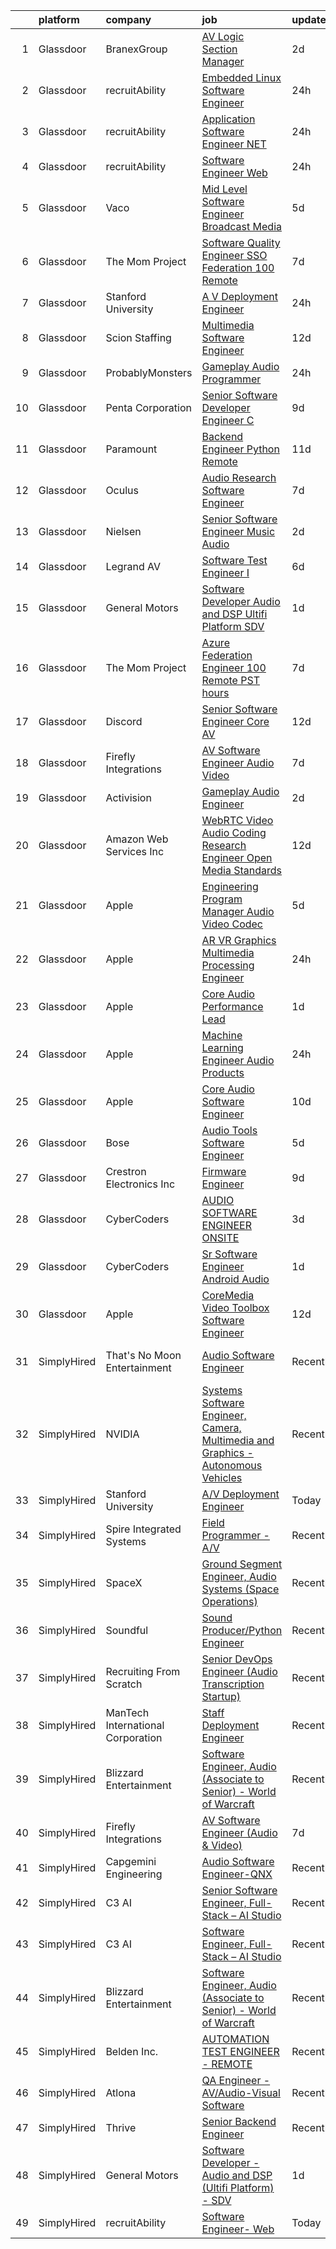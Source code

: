 

|    | platform    | company                           | job                                                                                                                                                                                                                                                                                                                                                                                                                                                                                                                                                                                                                                                                                                                                                                                                                                                                                                                                                                                                                                                                                                                                                                                                                                                                                                                                                                                                 | update_time   | location                     |
|---:|:------------|:----------------------------------|:----------------------------------------------------------------------------------------------------------------------------------------------------------------------------------------------------------------------------------------------------------------------------------------------------------------------------------------------------------------------------------------------------------------------------------------------------------------------------------------------------------------------------------------------------------------------------------------------------------------------------------------------------------------------------------------------------------------------------------------------------------------------------------------------------------------------------------------------------------------------------------------------------------------------------------------------------------------------------------------------------------------------------------------------------------------------------------------------------------------------------------------------------------------------------------------------------------------------------------------------------------------------------------------------------------------------------------------------------------------------------------------------------|:--------------|:-----------------------------|
|  1 | Glassdoor   | BranexGroup                       | [AV Logic Section Manager](https://www.glassdoor.com/partner/jobListing.htm?pos=123&ao=1136043&s=58&guid=00000182439407a990308eb82df27749&src=GD_JOB_AD&t=SR&vt=w&ea=1&cs=1_bdfffb40&cb=1658991151383&jobListingId=1008028454242&jrtk=3-0-1g91p81v0jm7g801-1g91p81vgihmr800-9851aa10dc6882ce-)                                                                                                                                                                                                                                                                                                                                                                                                                                                                                                                                                                                                                                                                                                                                                                                                                                                                                                                                                                                                                                                                                                      | 2d            | Plymouth, MI                 |
|  2 | Glassdoor   | recruitAbility                    | [Embedded Linux Software Engineer](https://www.glassdoor.com/partner/jobListing.htm?pos=115&ao=1110586&s=58&guid=00000182439407a990308eb82df27749&src=GD_JOB_AD&t=SR&vt=w&ea=1&cs=1_7ec5c7fe&cb=1658991151383&jobListingId=1008033405377&cpc=8795CF9063CD573D&jrtk=3-0-1g91p81v0jm7g801-1g91p81vgihmr800-a611583fe5e20d69--6NYlbfkN0CGG9KWCDlpnNsyBDyIiP_Q0811kl3MMa1wmNp0I1WtkTaTZU1gJWaiKEGe9oYuZ3DJ9_Y9EhzJ_VUj9DQQziigBHNXF9ofIru2GbTDAlcjkP5T3Zy-uqfMr5JU8qxPRwV-Lzx1A_THQOaEtNS2-wYakjzqPwl_z-3H2bxw28fswGbWgpPJM--uEzfV6grxGLDUwH2kzXXAseGN7JOTDxZibyPqQcXbbdkEqRJ4uxWUIUR0aZAvb70LPvTi6voyOAKDONW9sJ4iQq_SucY5V3jzCU9Ye63ByXS_nmUQb3lSgZTbtwxuvYoc8_qtDdFDX2fBNnud3G1ppnZCR589WBubxPesBwzJWFRVDCPzOqWFsDhtU-cjeJP3RtNKAOfgmLCZp7Hl6QLYQjqLtt4eFmVmpcBrLdHM7Am_S9J75lXv3RyEqztmUgPko5hsnBqGRmYSdIpy1_GzV5gJaxGI2_jXZ-FvnrKKOrRGmCZOInYfqUTYMxe6YD2hgIU20_aKxhwY9JOVXk7gy4vDTenzYuUo)                                                                                                                                                                                                                                                                                                                                                                                                                                                                                                         | 24h           | Anaheim, CA                  |
|  3 | Glassdoor   | recruitAbility                    | [Application Software Engineer  NET](https://www.glassdoor.com/partner/jobListing.htm?pos=114&ao=1110586&s=58&guid=00000182439407a990308eb82df27749&src=GD_JOB_AD&t=SR&vt=w&ea=1&cs=1_591c1e07&cb=1658991151383&jobListingId=1008033405378&cpc=47CFDC01B3F81FAC&jrtk=3-0-1g91p81v0jm7g801-1g91p81vgihmr800-3e721741123bd507--6NYlbfkN0CGG9KWCDlpnNsyBDyIiP_Q0811kl3MMa1wmNp0I1WtkTaTZU1gJWaiKEGe9oYuZ3DJ9_Y9EhzJ_VJTFei_4v5TkWwMNWsGgbZJFQL6dXJ6ZFKwyZZ5PFv_5h9Ruko6EqUfRxaV4QpDD9iEbbHYY1v9nId1VEXJ32pJQ2yNY0VfDhIwBKa5CnNoa35Yc_9NUiJ_rcq1fig4ijD0nQsO_M3dy4LOLX6E7hAVZY6KzueNSVHTCGpm3UNeZgEtcza56pB_b0G0TTpKDTpEJNaa_hdA5HnvkS3YqHmdgi-RKLl1VRTYrAGXAULUXqSM9lmelukkncGyXn-_v4xbS-yvi8B0mHr5BOpGpsQ3-UA_07gaZnplZRkLIKK4QKhngM712r1BYE1eAWPopi5IqbEN5eGgfWp34-hIBlArt-N1FKGkhMQGvG1z2abMmp6SfDvnLiBCoRkbUIKXuKCfgc_jOMXmC5RjjRaGrOmwbrPp465Gtlg2DAhGDXXEPsD1y6ewiuYKbAbgZZJkc71p-Y5RB-PU)                                                                                                                                                                                                                                                                                                                                                                                                                                                                                                       | 24h           | Anaheim, CA                  |
|  4 | Glassdoor   | recruitAbility                    | [Software Engineer  Web](https://www.glassdoor.com/partner/jobListing.htm?pos=110&ao=1110586&s=58&guid=00000182439407a990308eb82df27749&src=GD_JOB_AD&t=SR&vt=w&ea=1&cs=1_78642ec7&cb=1658991151382&jobListingId=1008033405384&cpc=451933188B21919D&jrtk=3-0-1g91p81v0jm7g801-1g91p81vgihmr800-68292e1dfaf1ef42--6NYlbfkN0CGG9KWCDlpnNsyBDyIiP_Q0811kl3MMa1wmNp0I1WtkTaTZU1gJWaiKEGe9oYuZ3DJ9_Y9EhzJ_SqmZMHNUtsjwdWwIPPwkT3-E9vTqMFAVlEOfZNpPApkYmtEXHs2ahDXdngE6qcQit1pe9fy6HqtiPnfjMeq7fau4G9tUY7LTI4qPZfuRVl1graDMQZLp5auE18CqpcbjZlXpchkmZNVwDhDHBjDNh3OrzMx2ixUHo5SJ2zGTMRa1pQsJPltfKiG4WKr0C_eJMi_XkvmIxzrWmd-dfzrbhWTslLQLVChxSxdwUnH4jP_K15vpY3yQPZTd8klo27e2YCyyL19Zko7U5ts2d7spNRRf4cHjvhXpLpwter4PMocFjb0q98CZTbBD5YfAtaPv6zOxSXtPPaq-kc7_SKZbCObgwJ4ZlI0aDfEqsr3GyODt12X66sBbZ3_UxzSglLtDvZtGt64y3AYswgLttXbuwD0uiM8_Gn26CBodEhFCcDcp4VMBkMdXq6qTk-cNMTa_YFqfMVeW7rI)                                                                                                                                                                                                                                                                                                                                                                                                                                                                                                                   | 24h           | Anaheim, CA                  |
|  5 | Glassdoor   | Vaco                              | [Mid Level Software Engineer   Broadcast Media](https://www.glassdoor.com/partner/jobListing.htm?pos=112&ao=1110586&s=58&guid=00000182439407a990308eb82df27749&src=GD_JOB_AD&t=SR&vt=w&ea=1&cs=1_d085d72c&cb=1658991151383&jobListingId=1008023491914&cpc=451933188B21919D&jrtk=3-0-1g91p81v0jm7g801-1g91p81vgihmr800-2c1164aedf14680d--6NYlbfkN0D_sybMACCpf9B-677oK5j6rPldVB6BlrVvFjO_o-GJZbzuF-qh4PxErFUqfUsv_6uq3yj-33fVAxdJpDEnhEj4Go-dQXG2i_nhdrozdxOLclYIRSSSNJiq9UBc2R3iAXgSLoloWxVkJR526trhTG__PWL5HPc0h23cLdACsLcDpz6wkqU4u1lorsS3YI19Q1GaImSa-baXxP7v3F4sVhJvbvJfecqFvtVAPVpuizUTkkRBxiPZ3HmQvsVmqrM2M65PHD_3DxzjiZao8P8yKPe--UTYv4MgYeMYHuD6-CVBQUf8_kYONPil0kzizBNlF15zZTpjZLqcMw0zmcGoVkyTAYgFOs30828hiy6iLo4RXc_z3H0BelcqMZxAVxLu7yJqt9RAhk_fQjeYp19aQW6QB2E1NSqsqZqYajO_x6NiXeInr378aSsYifEG4-h2AuGGUQtPg-N3ANERcGfv47nDqTp1i7mhpzYzDR318DgkfhOwdlluhg67UZqHu3kXha07Oar5mfQYeqRIgEhOuMSkRzBuWGdd2hAdDflqNin3vA%3D%3D)                                                                                                                                                                                                                                                                                                                                                                                                                                                                | 5d            | Raleigh, NC                  |
|  6 | Glassdoor   | The Mom Project                   | [Software Quality Engineer   SSO Federation  100  Remote ](https://www.glassdoor.com/partner/jobListing.htm?pos=105&ao=1110586&s=58&guid=00000182439407a990308eb82df27749&src=GD_JOB_AD&t=SR&vt=w&cs=1_de269cb3&cb=1658991151381&jobListingId=1008018551507&cpc=32EE424DE2B657EB&jrtk=3-0-1g91p81v0jm7g801-1g91p81vgihmr800-3e1a87dcc98443d2--6NYlbfkN0BDp_epf89aHDQhKpPegNJQ_ldQpEFZQsM9OcONMGxWx6pU56EKHF58QjVdAUvn2gWVmvAd_inPnR9euSddigS-rwhZy0h3k1uwNYB1ePWSzOShO60VWM08rFIE3U4lP4vnIxQ6nlFF69Y-VIcQZh3d3xw-DgyD_6ZfJMlInQX44cLSPcIBwGQpusW9O-DhVIqTdRbl7dv4cI_OECWOsSE8cjWbqs960dxP1QflpiJm1B8o-JrFkQ8h7Y1cILi1mahbw6SOUKO31aww29kMM7zhllKtY2KiUeGtDdDwFQFTJ_MK3nXNBFUmqdUHxKAApGU7a8nZmebRZIVDjtRzXsbKQ0tMYb7PjyOuRWtIGMK_cXJTbuAEzfPitnvNGuGYR8ENfmBV9_rkNdJzc3yTE5iB9md3gzs0Gka6ElYkd34dWpLBSsA31gV4CQ_ycjvHx5aoJQKtEp4OPzripg5rm7VjRR_rRQVTreEe9X4kt5b_XlHn0zH4A36L2dtpGBPZlCOUXf5ycw5B6xNtsW1ufnPXigbO0qppXNpqq1TivqvtGGMpM7mWbnOrUdE5GEASM26pxg_hl_btXQ%3D%3D)                                                                                                                                                                                                                                                                                                                                                                                                                          | 7d            | Remote                       |
|  7 | Glassdoor   | Stanford University               | [A V Deployment Engineer](https://www.glassdoor.com/partner/jobListing.htm?pos=120&ao=1136043&s=58&guid=00000182439407a990308eb82df27749&src=GD_JOB_AD&t=SR&vt=w&cs=1_54eefca2&cb=1658991151383&jobListingId=1008033533067&jrtk=3-0-1g91p81v0jm7g801-1g91p81vgihmr800-d5909d11ea1ebe5c-)                                                                                                                                                                                                                                                                                                                                                                                                                                                                                                                                                                                                                                                                                                                                                                                                                                                                                                                                                                                                                                                                                                            | 24h           | Stanford, CA                 |
|  8 | Glassdoor   | Scion Staffing                    | [Multimedia Software Engineer](https://www.glassdoor.com/partner/jobListing.htm?pos=106&ao=1110586&s=58&guid=00000182439407a990308eb82df27749&src=GD_JOB_AD&t=SR&vt=w&ea=1&cs=1_bbfe242a&cb=1658991151382&jobListingId=1008008577735&cpc=4B86475FAF393599&jrtk=3-0-1g91p81v0jm7g801-1g91p81vgihmr800-86843f5f6ef372c1--6NYlbfkN0AxNjU9wWOnkzYrjpAN9mGGJnqCtvXlnsxswceXA4p8arctmlbenC8IxdF6uPF1Mr83u4JysOfJ9jXAqcnIyixLc8sR0avTryqxqhsjIuS_un4kaGkiHc7oTRCi6_p0ngKXsuD1TtQf061AssfLmW1cSOet3uXlgmtmcBNsC50wWFHvEK6xQpPKFVCqrQvwx6lVq1J8W1AieTu8uQSd1gocpmc0prZ5okXizuk27789w6sZ2T0rE9JGyHNqbOwKQe9-OLdImGaeqDldLWdQxeqhFbD3yMgEbmze3fokctryR0qc-j3Ham6uoNjsX9aiUX3nYzdmBr-CE1F_WmsifFdgnOWJMEZBXOTRJ-r2VUfGDk__vmg-QNgJIhdiZvXeQMbBLydNQwhXwS-eQCBnEHDAUpxkmsADREalaiMn8AX3TRP2oyXZogw4-9xn5WYmRff-zMRJOaJyqhXC0svZu_wvbVlfhQgWDcYcyLlC3VmBl1Sr-Nrh5BhesZ-WCt_Ta4Bygk_UKB-25w%3D%3D)                                                                                                                                                                                                                                                                                                                                                                                                                                                                                                                 | 12d           | Redmond, WA                  |
|  9 | Glassdoor   | ProbablyMonsters                  | [Gameplay Audio Programmer](https://www.glassdoor.com/partner/jobListing.htm?pos=121&ao=1136043&s=58&guid=00000182439407a990308eb82df27749&src=GD_JOB_AD&t=SR&vt=w&cs=1_fb6e3d75&cb=1658991151383&jobListingId=1008033886214&jrtk=3-0-1g91p81v0jm7g801-1g91p81vgihmr800-d9820e05f0459027-)                                                                                                                                                                                                                                                                                                                                                                                                                                                                                                                                                                                                                                                                                                                                                                                                                                                                                                                                                                                                                                                                                                          | 24h           | Bellevue, WA                 |
| 10 | Glassdoor   | Penta Corporation                 | [Senior Software Developer   Engineer   C  ](https://www.glassdoor.com/partner/jobListing.htm?pos=118&ao=1136043&s=58&guid=00000182439407a990308eb82df27749&src=GD_JOB_AD&t=SR&vt=w&ea=1&cs=1_498967fa&cb=1658991151383&jobListingId=1008012139422&jrtk=3-0-1g91p81v0jm7g801-1g91p81vgihmr800-d2b6598b37c4349b-)                                                                                                                                                                                                                                                                                                                                                                                                                                                                                                                                                                                                                                                                                                                                                                                                                                                                                                                                                                                                                                                                                    | 9d            | New Orleans, LA              |
| 11 | Glassdoor   | Paramount                         | [Backend Engineer   Python  Remote ](https://www.glassdoor.com/partner/jobListing.htm?pos=124&ao=1136043&s=58&guid=00000182439407a990308eb82df27749&src=GD_JOB_AD&t=SR&vt=w&cs=1_098f9994&cb=1658991151383&jobListingId=1008009866952&jrtk=3-0-1g91p81v0jm7g801-1g91p81vgihmr800-bc754100c4c9abf7-)                                                                                                                                                                                                                                                                                                                                                                                                                                                                                                                                                                                                                                                                                                                                                                                                                                                                                                                                                                                                                                                                                                 | 11d           | New York, NY                 |
| 12 | Glassdoor   | Oculus                            | [Audio Research Software Engineer](https://www.glassdoor.com/partner/jobListing.htm?pos=122&ao=1136043&s=58&guid=00000182439407a990308eb82df27749&src=GD_JOB_AD&t=SR&vt=w&cs=1_a3ba212f&cb=1658991151383&jobListingId=1008017393220&jrtk=3-0-1g91p81v0jm7g801-1g91p81vgihmr800-6725b1efade4b900-)                                                                                                                                                                                                                                                                                                                                                                                                                                                                                                                                                                                                                                                                                                                                                                                                                                                                                                                                                                                                                                                                                                   | 7d            | Seattle, WA                  |
| 13 | Glassdoor   | Nielsen                           | [Senior Software Engineer  Music   Audio](https://www.glassdoor.com/partner/jobListing.htm?pos=128&ao=1136043&s=58&guid=00000182439407a990308eb82df27749&src=GD_JOB_AD&t=SR&vt=w&cs=1_6869eb4e&cb=1658991151383&jobListingId=1008029553879&jrtk=3-0-1g91p81v0jm7g801-1g91p81vgihmr800-9f06dd9f8afff20d-)                                                                                                                                                                                                                                                                                                                                                                                                                                                                                                                                                                                                                                                                                                                                                                                                                                                                                                                                                                                                                                                                                            | 2d            | Emeryville, CA               |
| 14 | Glassdoor   | Legrand AV                        | [Software Test Engineer I](https://www.glassdoor.com/partner/jobListing.htm?pos=117&ao=1136043&s=58&guid=00000182439407a990308eb82df27749&src=GD_JOB_AD&t=SR&vt=w&cs=1_18592e4b&cb=1658991151383&jobListingId=1008020063938&jrtk=3-0-1g91p81v0jm7g801-1g91p81vgihmr800-0d8343df0ec0aa3a-)                                                                                                                                                                                                                                                                                                                                                                                                                                                                                                                                                                                                                                                                                                                                                                                                                                                                                                                                                                                                                                                                                                           | 6d            | United States                |
| 15 | Glassdoor   | General Motors                    | [Software Developer   Audio and DSP  Ultifi Platform    SDV](https://www.glassdoor.com/partner/jobListing.htm?pos=116&ao=1136043&s=58&guid=00000182439407a990308eb82df27749&src=GD_JOB_AD&t=SR&vt=w&cs=1_a1f0b4cf&cb=1658991151383&jobListingId=1008031180178&jrtk=3-0-1g91p81v0jm7g801-1g91p81vgihmr800-8595829da8f1ae67-)                                                                                                                                                                                                                                                                                                                                                                                                                                                                                                                                                                                                                                                                                                                                                                                                                                                                                                                                                                                                                                                                         | 1d            | Warren, MI                   |
| 16 | Glassdoor   | The Mom Project                   | [Azure Federation Engineer  100  Remote  PST hours ](https://www.glassdoor.com/partner/jobListing.htm?pos=107&ao=1110586&s=58&guid=00000182439407a990308eb82df27749&src=GD_JOB_AD&t=SR&vt=w&cs=1_56e755da&cb=1658991151381&jobListingId=1008018551550&cpc=1CBFC3E34E2A31FF&jrtk=3-0-1g91p81v0jm7g801-1g91p81vgihmr800-dc1b835558c53ab4--6NYlbfkN0BDp_epf89aHDQhKpPegNJQ_ldQpEFZQsM9OcONMGxWx6pU56EKHF58QjVdAUvn2gWVmvAd_inPnavJ0bVsH-kOUhtfeaiiWnfEkkNGQnNDedJUM2yoGCcoy_fT76vHmBA4pusH6HeHidQSpJPEvFPERgE8T-oEVjc-JVNiEzXXG7cjIqstu1zSY68PunLaErbZzt-4TuwBWn95XMo9_1u9kY27kzv1_oIk0r6eWukCEHmXacYXp-k7kjUZQ2ND-B55-9dr3ht2JL768D9stKLwix3IQgpA5OJUPwU7O_bNdA7z6zHWcZA3H93X0aOnjBLSjO2O55ESxqLr8zxMh82gbpi_WTWUHusRCa4S6_SzOfHbeu1pW3dkrsd-5EfJRfLuMJJCPYanOmtLjckaFW-AdV1LfJXU1rqGzj96LIUPjGs96T_YsBlAuzlvoWAeEJd_H9CmagoPrQ5K4sq5slt67o2Se6fnJcy_Faf5YTmExgGmbjml3C71xShDEerbYr_NqcuDruKoLeqfEHhxWsEmzss-nQoOjBZQJb9bkGZ9lGNqcvTKlr8HhZolAF8QOgyu7WhyGPxPNg%3D%3D)                                                                                                                                                                                                                                                                                                                                                                                                                                | 7d            | Remote                       |
| 17 | Glassdoor   | Discord                           | [Senior Software Engineer  Core AV](https://www.glassdoor.com/partner/jobListing.htm?pos=129&ao=1136043&s=58&guid=00000182439407a990308eb82df27749&src=GD_JOB_AD&t=SR&vt=w&cs=1_87daa1ea&cb=1658991151383&jobListingId=1008008919964&jrtk=3-0-1g91p81v0jm7g801-1g91p81vgihmr800-6663af86e7a690b2-)                                                                                                                                                                                                                                                                                                                                                                                                                                                                                                                                                                                                                                                                                                                                                                                                                                                                                                                                                                                                                                                                                                  | 12d           | San Francisco, CA            |
| 18 | Glassdoor   | Firefly Integrations              | [AV Software Engineer  Audio   Video ](https://www.glassdoor.com/partner/jobListing.htm?pos=101&ao=1110586&s=58&guid=00000182439407a990308eb82df27749&src=GD_JOB_AD&t=SR&vt=w&ea=1&cs=1_5fbda79b&cb=1658991151381&jobListingId=1008016810687&cpc=4050D81B60456B41&jrtk=3-0-1g91p81v0jm7g801-1g91p81vgihmr800-ede825354504ebea--6NYlbfkN0CJTHzbIAHSyXxiHmYK_TnQchCbzo3OrK2GLYjXk8bP1_eUBT7URC43d18oEHegYHL6LbXjiln6EQQhTRWsdOCMxpTXOOIJd-ft-zYjyaBTKfiqz6OafoxtmKDMYFh1B38HLHoVwoYXE1SZXhsSytJsWu0ZE3lBwF7-k3HlclxlX7e6qCLCO6Frt7NfenvtFhBvafpRO1HnlA_OEToaKO6_SPzyHxJm3oTy8UFMo25sbiy3wbuOfzAIk8s89gBj_hnDJl3EtS-uBQvM6-fBkjx2-QNqC9XB9VChHAlQJ1hrh4cJnmM1VABoAGBTrGgDPFZt6_3f2MV7S5_NbJI8OdJsTtty_4Z-u7kBQPop3odH8AtD0xJddqYzbOA0CJ3aGmpFogvNkgxiWNnVr6RYMRpXqHupgE1mZ6qv_DQ--v_WKrFvFZoldgHcA6FfM1MiIO6tbaUcDmH21gnMzoXQvIt4ugm7q8ExXxuRIVqOYsPA8PPzMbEax06jdKM9CXQYu2l8Vz3Mc8Vmj-_SRw7euH6L)                                                                                                                                                                                                                                                                                                                                                                                                                                                                                                     | 7d            | Middlebury, IN               |
| 19 | Glassdoor   | Activision                        | [Gameplay Audio Engineer](https://www.glassdoor.com/partner/jobListing.htm?pos=119&ao=1136043&s=58&guid=00000182439407a990308eb82df27749&src=GD_JOB_AD&t=SR&vt=w&cs=1_3b04c87b&cb=1658991151383&jobListingId=1008028741708&jrtk=3-0-1g91p81v0jm7g801-1g91p81vgihmr800-4933dff44d5a629c-)                                                                                                                                                                                                                                                                                                                                                                                                                                                                                                                                                                                                                                                                                                                                                                                                                                                                                                                                                                                                                                                                                                            | 2d            | Woodland Hills, CA           |
| 20 | Glassdoor   | Amazon Web Services  Inc          | [WebRTC   Video Audio Coding Research Engineer  Open Media Standards](https://www.glassdoor.com/partner/jobListing.htm?pos=130&ao=1136043&s=58&guid=00000182439407a990308eb82df27749&src=GD_JOB_AD&t=SR&vt=w&cs=1_2e3ffbc3&cb=1658991151383&jobListingId=1008008707219&jrtk=3-0-1g91p81v0jm7g801-1g91p81vgihmr800-9c2a35bc84563ab9-)                                                                                                                                                                                                                                                                                                                                                                                                                                                                                                                                                                                                                                                                                                                                                                                                                                                                                                                                                                                                                                                                | 12d           | East Palo Alto, CA           |
| 21 | Glassdoor   | Apple                             | [Engineering Program Manager   Audio  Video  Codec](https://www.glassdoor.com/partner/jobListing.htm?pos=102&ao=1110586&s=58&guid=00000182439407a990308eb82df27749&src=GD_JOB_AD&t=SR&vt=w&cs=1_6ec846a9&cb=1658991151380&jobListingId=1008022113387&cpc=F41FEAB56D215062&jrtk=3-0-1g91p81v0jm7g801-1g91p81vgihmr800-971a58e92b8283fe--6NYlbfkN0BvKrLyj5gPmtZO9T8euul8TCxuuKNOtzRJOomxnwSEodTz2Bc-sPZlADHp0xxmf8VvC_9n7__N-GBNTWFrNoRta5Vqzr78Tw-Rk5LTzpATs3WCUWuZYgJGwd0PuuSiO13ouRrSmkvapG3--HjY1XEHjTkF1vSIipamUnG7dLq1EaN7vVV8mh5rsv4aySGS-gnSfgfxmnGb3FGaT9juQ3hB42bJ2UMDVUzFVcf7IOjMln-5olNhCSVEzirbu4qbKggzUkGdA1kgx9L9-arSQPC-uaszxaYxSRp3NU7GSR5v4HOSaM8SNNOiwn3MORMCl4dKCjxel6OPwbNegcGRjYYfeNL-bAP3FHLW_6mObgZMZ-O0BddBhhFpVY6_bztVOOBfRzz7MQGAngwoX-i4jToRzfX5Xa2_Du9PgLpc2cgWTUvLSp3dGhDmxAiIIHZeQ5UpEYbfbQvv0dAN5hM9BIprPhn4rxMhnOyTiv2gN0WDEKmxDzt8SgLx3aRMR9_FpNe0qZ6j58dnqfeQFewtKBcfofwsP8NpQ-V4Y2Qi24an9yw6BBAQBA070ulcjFeNtwaMkDR5loVI1_VOtqY3dESQWtKPfrQwgtjgozr9u27cBqR-hFKJCnGcTfZj1Cs6k460RDwB7jsz6VRezI7JIzaExWLlTe4RYt2wHm4TzsAjp5TXa-3moKzATaRAEywDckkPS1KXoUH6PDuMZGbpbBLQ425hetvjTJoG_NQN99N1x8z5_XQyp7HZxj1yS3_okc7sPgqaP8EdmY06Q5szcgI9UwFVYA8sI_73ha7C03ZID1SXIqvprgo-7A8No9ZpZa0Lzs7zBN5z1UMCkTXy_2lKgapMIElCDNwMeO-Z1X9awnYPntNYwDiQy0Lnz5iYrnynwr_rLqSxHHAjHyGHz8pJziM38sCgKF6u0ytDMaGsMTqurC1HKtb0Au1zvH5WiyqyoeqwifdFsJk4P26OfnCITZogauQiuf8se621naJPcA%3D%3D) | 5d            | Austin, TX                   |
| 22 | Glassdoor   | Apple                             | [AR VR Graphics Multimedia Processing Engineer](https://www.glassdoor.com/partner/jobListing.htm?pos=104&ao=1110586&s=58&guid=00000182439407a990308eb82df27749&src=GD_JOB_AD&t=SR&vt=w&cs=1_8792574c&cb=1658991151381&jobListingId=1008032497095&cpc=47CFDC01B3F81FAC&jrtk=3-0-1g91p81v0jm7g801-1g91p81vgihmr800-ee63d9d4ac343a86--6NYlbfkN0BvKrLyj5gPmtZO9T8euul8TCxuuKNOtzRJOomxnwSEodTz2Bc-sPZl1dBMH13w-jOVIUJfB68hBLvZttX4OgzN4diY_Pom-07bSo4ZOVvIj0x2-smqJW-iq5ZWzBMAhPEo-16R9qIlsnFkY-mDXvuFzravF9z86nK7pfjDKOpDQOFRUdFHjxH_wt_vtvMn2qX2TN4o4ovWsi4Opk-Qcd7bArvxuqONLeyil1Qh1ZoxjlYI2P_p3rdx8VSuffjMlPlKUIOKn4qW-R_ZmNPab25MI3y-lQvYDK1JbfXjrBi84qw8kBTkUxK7gjgHNwJIPcY7rG65uGYZoQ3MX3Ep7DN3GzXSzJvkID8aP2phjXcPIg31rbg6vc5yCuKM54-DGodgsOX0NFxEf0-gLQSYelGdpWbrXr41ZRZHzmWrrmHcCov8_e3bAhTn5MHr97cR37wYaDrY-OD3nQwbF7NVmYXXVO2rDGie4K1EX2pL9INIbYZV019ciCeO4ufS06ItDU4icg01Pt-FEXBAbObkP9lUrMyUjarLg9THkCatIEDT8nNh4D2FB6vPJM5SdFAe6BOmK8xjnYVzPdOWRpFWU8tRXjEycPPuDyeF29YcCm_t-icsHf1IOO9n2OPe5GlBqNq9GvJMpUQHKmBQgSyccGBCVt6MaQGRVderYUHhHSPqChgGs3y3DuztRxzmZ7mlHywDsVFbuD0zaEKVjwxGCfZhcQKbz8spFHt2_mXni1y3nF2kMsHQJJKwqu2sv5b-n58jEswHh9bdovIJJ9aHNJsxVfSMFEbNE3Qz7Ohk1uwOxLJ4BOIoHa0QpPKz2qm32OZNQ2EScZg52iJYaHm98tj1OuFQqpfNeCA1SAg0qxp-aJt26jf_jzhWSMcjp8fCu6SfBpcnrpttWWULguXsZRX4JSuZQDCtf2JYe-A27fbJ55ycT1V3wNNsp7ibiSTmRROoHjygCNmOcPEKZvqf3llyKYF-V_hdvi0%3D)                   | 24h           | Seattle, WA                  |
| 23 | Glassdoor   | Apple                             | [Core Audio Performance Lead](https://www.glassdoor.com/partner/jobListing.htm?pos=125&ao=1136043&s=58&guid=00000182439407a990308eb82df27749&src=GD_JOB_AD&t=SR&vt=w&cs=1_6628b4ee&cb=1658991151383&jobListingId=1008030184964&jrtk=3-0-1g91p81v0jm7g801-1g91p81vgihmr800-79efdde921990352-)                                                                                                                                                                                                                                                                                                                                                                                                                                                                                                                                                                                                                                                                                                                                                                                                                                                                                                                                                                                                                                                                                                        | 1d            | Cupertino, CA                |
| 24 | Glassdoor   | Apple                             | [Machine Learning Engineer  Audio Products](https://www.glassdoor.com/partner/jobListing.htm?pos=103&ao=1110586&s=58&guid=00000182439407a990308eb82df27749&src=GD_JOB_AD&t=SR&vt=w&cs=1_02a32330&cb=1658991151381&jobListingId=1008032497230&cpc=FAE5E775D180B2FB&jrtk=3-0-1g91p81v0jm7g801-1g91p81vgihmr800-2233220038d1d842--6NYlbfkN0BvKrLyj5gPmtZO9T8euul8TCxuuKNOtzRJOomxnwSEodTz2Bc-sPZl8WPllYOnI2jMOUC5unZTn1X2Ml_o7yeoma_00Ty-rqNS7fUgPCpb3cL61x2yRpuG-9qblstdrin2xKRXHsl_ACE1WmxcruYDX0jrMBDGKb_N8QaO8-ChzG1km9AyTHEE5Failx1uvqZs9bJLo9p--5CnGOcbNT0c1-WxagYdHuPYiO4XrI2nRVJChVc97xWHT86WcczO7BdyqlXE6QmRH_JMRRs-lBbajhrZwTZOaVBHPyddZCR1JcqmRgqlHw6NwbOTFWXAcIvKQCzrtvRd1eKnu3Wci-EHr_CnWOMCK6J-Opu-2lBpqWS3bZ_WkqdBJLDNcl_3lc3KXmcOdvKujdbYAxkMO2hBGRS2Jp5lVmldQu01NL2uQ_T2rWWyTpVAYAB_lS21V3DRMkQSa-uUh3k9k9kFTC4IsWlPGmwYTCZga6sPveElbP_cJP5A8WcvRiRo2mXhei_geDj3gNq1LGuWb0ma6JVXR_JHNowX9TlfIV3Ifi9j9piwsrJ8RcSfyaV_rrjl-1L6lbR6gulVmeFIcsymeA0Cu9lwdcpociIvIZl5F0qeMpUePvyp4nZNZEyxNClE6esJPLSuU_8Q8e-PpmmxZ-inTylu3QF-KyDdTxBxbKvZZmlJp38dT_V8gk_Chd3e59-Ax9a0FSXQRxop6EBBM53jlhzQVj3idw6nqyuSeuDD2vK2s5KU2064rGE-5QIOyfnN2-ua5UFfkw4ZK3KCPcFF-cSuec_WHCZs-fyqgVkYqZFonE2PzKj1fWfo0uBVGjT_WtL0_8CCiIg-mEK6eb0WQar5NuboAVPNYhYECB0dBJffBZA7MHnyCJKTQ88kxwmpnw3_bGDviFh6UzMfVutqDsADXL3GFB4PQn367Ujj1jIeGk91FDQtT8ZqzVS5xZLRLsG149I9FNd5YvEPlEQX_KM8Es2EG3r4pJbzpeX0VQ%3D%3D)         | 24h           | San Diego, CA                |
| 25 | Glassdoor   | Apple                             | [Core Audio Software Engineer](https://www.glassdoor.com/partner/jobListing.htm?pos=109&ao=1110586&s=58&guid=00000182439407a990308eb82df27749&src=GD_JOB_AD&t=SR&vt=w&cs=1_c6d219ed&cb=1658991151382&jobListingId=1008010117633&cpc=3BA4CE39D5B5DEF5&jrtk=3-0-1g91p81v0jm7g801-1g91p81vgihmr800-ced040b886f772b0--6NYlbfkN0BvKrLyj5gPmtZO9T8euul8TCxuuKNOtzRJOomxnwSEodTz2Bc-sPZl29JElYHfcoSRKsq68AVNiDcyVnK-LGYxcX0LBFdzR0aUDa4ZGNmWzNY0pY1aoSXDuA4k22fhhx50WxVe1GGX0knDpSWmYrI8apzLOaDvcxRqhxcxlaAWaeNbiWRinHo_vTRqJob0HZwPtUBOpZeKmo3qowdu9oc5mBpbaa0rzDoVzaIsvOK3p-hLlcJp1r3zo0AZvjgdbKBLy0KRMyEXpeINPtIQCa8S2PX7oINmpTX4Z0yYsNaBOSRJajBegxQB_A9-IoCrnBmmvxtCA-_rMfy5UXA_HBPg_4wQZApsat08az4-WyoHwR6QvhhAkLcb5bgK4Xskp6YCSurZmeOCGTbUsIi8OsXr2seDFSg5Wd3D86rlqVNQPS_mGgUBK0tVNVEvPVfwDxG_Szc2YintQS3kuvO52cUoFJ5_Azgf2MA6XYqRBsmHIQDeVF_8WFvzR4zTmN1kB8EvYWEk8FV7j4UzuvI4FKDkT9Ab205-EmYyIqxPePjY5NDR2JwcVSyby0w_vZiCIU-U8AjcmDJG5tdxBO4r2_0r_t3xrzYxENI1AaYevEzgoMketT5Z67cDSb2GVA7MNy2o23W6xB8zWGZILCIh5bhhObI8Qvs7Xsz0iNEAcuCqkR1TQXNR3SISw9k4zRzSnynyQ5jLPjTWFKPVo2m5hMOqCN_DttVLbclyJWL65KzKra04S61C0vioswGHU3diC4Rd73vQ3FhD_Y6L4Q8A8Ghaq1ouHrNAOi8zMYMnyKYp2aaLcfocNdAvIrwGVXD0fbhMsKBq46UUoPdSNUngxdaiqyUxDqa2I43-OvaW5pRuX6vnk7AcsYZAN8nD3uwxcd-8EnUAVPhwI-r1JqXRg2B9h5A2IiP0-JrIYNZaVbev9IGTvRWVxBbb9tRnNEr4qiIdek7xm2f-wQ%3D%3D)                                                      | 10d           | Culver City, CA              |
| 26 | Glassdoor   | Bose                              | [Audio Tools Software Engineer](https://www.glassdoor.com/partner/jobListing.htm?pos=127&ao=1136043&s=58&guid=00000182439407a990308eb82df27749&src=GD_JOB_AD&t=SR&vt=w&cs=1_4f3369e6&cb=1658991151383&jobListingId=1008023325838&jrtk=3-0-1g91p81v0jm7g801-1g91p81vgihmr800-28a8ee5c65f161ae-)                                                                                                                                                                                                                                                                                                                                                                                                                                                                                                                                                                                                                                                                                                                                                                                                                                                                                                                                                                                                                                                                                                      | 5d            | Remote                       |
| 27 | Glassdoor   | Crestron Electronics Inc          | [Firmware Engineer](https://www.glassdoor.com/partner/jobListing.htm?pos=126&ao=1136043&s=58&guid=00000182439407a990308eb82df27749&src=GD_JOB_AD&t=SR&vt=w&cs=1_62fa062b&cb=1658991151383&jobListingId=1008013100826&jrtk=3-0-1g91p81v0jm7g801-1g91p81vgihmr800-a7e468b43761b07b-)                                                                                                                                                                                                                                                                                                                                                                                                                                                                                                                                                                                                                                                                                                                                                                                                                                                                                                                                                                                                                                                                                                                  | 9d            | Rockleigh, NJ                |
| 28 | Glassdoor   | CyberCoders                       | [AUDIO SOFTWARE ENGINEER   ONSITE](https://www.glassdoor.com/partner/jobListing.htm?pos=111&ao=1110586&s=58&guid=00000182439407a990308eb82df27749&src=GD_JOB_AD&t=SR&vt=w&ea=1&cs=1_ef3b41b7&cb=1658991151382&jobListingId=1008025415201&cpc=C4A69CCDBB3B9599&jrtk=3-0-1g91p81v0jm7g801-1g91p81vgihmr800-3bd16286be0991e9--6NYlbfkN0CpFJQzrgRR8WqXWK1qKKEqALWJw739KlKqr2H-MSI4eoBlI4EFrmor2FYZMP3muM1jAE7yYqBMhYdFXvXCy_BVIV-ojIczkDvGmxEd1bzLkaCTOwAcx95WftiXyUBtt9ZJ7NIXQRdj_sJwyWhgzrQ5fMfDCSyCSmRcSixAN4OjYZ6Jfr7jwL1R4WTrXaRvTXvnveFuVE0yrXctTpwnlVjONsd7svzlRK7qWuk_qG3oTAx-3HbR-1o064brQmwAwEy96amKr-lUFVKAkAN28Dl1irf_DHUVz11q2dYMg68-T_F9JAvTcIN-ITBO0ggU9N9SAG8PAXMR5Bw1rOr86z90XZfO_5SUtGz8CkZHkN_SWaB27uu1Lo4jnftT83RZC50M7LRO0LkEbCTJ73UhaBH3NYvMywvc94oXMm0u2h7xtR02m3qHygwJUTFYaRbnu8C5wt2GeWUdsZRAygKtTAtZnbneMcbHPqcjTIMi_F3lzGO-YHJcrJo6MSaYnr9W4hXLEy3MPCfcXJCuJCKB2GrFJrZ_T-CQG1XA9Gs5eJOgSHj6FG6DIa2cRF9qIy1pCCrChGV8pgY6xSJkm3CH33lRyo9xGQFJClGB8zHP1Shwim1FhIgFjnLqsMyXF_2-0HcBuQH45dCsc5N3KpJ5lkTu_Eo4baA3SxC_Rfk58YTq_XbQl_k_Igrtk2z_1oongJBuP59J8mSXKSpz6YGdqKEeINNctJbnDj9eWFW0bzh-KaCE5IOC5XwRbGyf1AhQVOYQEnkPERm4KJM-nps7wmAnyKfjKyp-bnMADxmwUetXJdfOEu0HpgQyNZTD7_g4V_Eeni92pU7AR0-olobvr-cCSdj9txl9g3zsyKyL3eKLyg8HQxDfmX-MEOqMWzyEJJldtdCLbib033nx5MU2i43TMZENmEaaf60OAveDrcQZmgFJxIep9czAlSjPvQO8tsRiv3NjklpB4EJpU2YZmk1b1s7fZL-TlKs%3D)                           | 3d            | San Jose, CA                 |
| 29 | Glassdoor   | CyberCoders                       | [Sr  Software Engineer   Android Audio](https://www.glassdoor.com/partner/jobListing.htm?pos=113&ao=1110586&s=58&guid=00000182439407a990308eb82df27749&src=GD_JOB_AD&t=SR&vt=w&ea=1&cs=1_a14a3898&cb=1658991151383&jobListingId=1008031372206&cpc=C4A69CCDBB3B9599&jrtk=3-0-1g91p81v0jm7g801-1g91p81vgihmr800-7b1f09c30120f7d1--6NYlbfkN0CpFJQzrgRR8WqXWK1qKKEqALWJw739KlKqr2H-MSI4eoBlI4EFrmor2FYZMP3muM007RrdafLUGIHsKgXhtU7HscedX8ggTr98qVTlx9jzy59BRba50st65duFyB0ZVhsvMJKCkCful77D3E7j0xL3bKUm4I_wx-m2UQ6tDQ6D4p-EdjJbOe6H9OyxZCkqlz-HLm4lnCG7s2-ZBPRXRphMBEIJAV5cX0zbuAP6Suz9_f8j1GDp7qZIS7YQxp4IEVhhhuUK3uEGVXmsZWP3YhBOQds8ykukRWPsurAqwmINFKgQMx_I6unI3hcmBVKylFSYApDkHMZX3WniZawGs0nztv5qs8v-mBms0u8irskKS0uMMi5OSqp1So-12ZVdyMVuqN1EjWCa5ms4MjZsNw_B9t4jKc5VIdvpO1HlRj25vxNQIpfXzo3khzisOQ63ypJq5rhuvxicnNkXu8SO8HlQga0qCqPV-YLDI8HHLUkzPKpWZBGeShljRGRl68JHXUIkndQWD2T9SQRYTHW1VG8DS0mCU-x4sZkR7ZaDADeahy2rS2I7iXNGXRInI1eDgtYYJdL3paIvT5Ihcjxp9H8P0_xG9hftz0oh9GY8F9BIr8PLZdI4ArVnuyakhfjH2n83F0DrbAkF1q7-qQBz1fyDl8Frq0c6rwVDea6yBGqLkhl6DC-5U6-x9aksr5aEDDh6eXu0wNIfjkMVMRGfXc0LCZTcDni2EDqLb97DEji0jJVX4uqKxA9kFnhBOB16UBvkNT4nqRWPP2VNJhMcVU2QC_nLjaHNudAWyZk_jty0Ujyl8lGk3zQSZ3SQST7KLSsFCHH_RvHe8CZWaPsDLTEG3LDCfu5MZ9ZFez2YyDVhXKMNA0H4yPiIcfxlfjNSYeQEut7yQqCLyzrHmXXOx5OqtvCI_UbiDpEbZ1GKsxC1JjhjTZqDDLBfcXirs8PNU2kwsdXv-5xEglNXfjdXWMS4nZ8IKlvuv68%3D)                      | 1d            | Encinitas, CA                |
| 30 | Glassdoor   | Apple                             | [CoreMedia Video Toolbox Software Engineer](https://www.glassdoor.com/partner/jobListing.htm?pos=108&ao=1110586&s=58&guid=00000182439407a990308eb82df27749&src=GD_JOB_AD&t=SR&vt=w&cs=1_6322eb92&cb=1658991151381&jobListingId=1008009138645&cpc=C4A69CCDBB3B9599&jrtk=3-0-1g91p81v0jm7g801-1g91p81vgihmr800-1f9cfe7e86b5b2a0--6NYlbfkN0BvKrLyj5gPmtZO9T8euul8TCxuuKNOtzRJOomxnwSEodTz2Bc-sPZlC5mDe-NOaJhD_Bkt0MftzV6HNkf3iH5C-gDV5Z6RmFNLmPBZAnWt4LqG2FsQJus6ufqmPnE6A0izbS0UuNxE5wCPoBM2bGBI9Kq0K8JSkf-6Pb_JmDENLgIMcBOXWEHWa2he7_LMB1gHWCKquwgthtS8RO7d_2NsQOhV77iYO43JKe-i5CMN52kjP6j_MwKS4KJMaurqJbQVRBb28eEwMoP9BaryVhSvfKLLSkA2iCcDscMQs6sGclBQnFH9lxVO3A-Rkamy8ut0Ym8Wyea_1RvVDVLr29NjNCR9LwI2X8VMI0NW2JWAyU2WOnYcbrPdX7Aj6h6bRgaNfMuEXL1qsB6lBjEOeJE6D-W9pVD22osu6WUBHLCozxfE3p4g2ELYPa2IOewOXofN-YP_lKgJ28axtAxbdMYF_2QounPrULuJYkFFJoKe1ax5QgYvZbLIjl_2Ze9LKRVAl9HZOqENrvTJoohs7bR_gvgw5dI6n9cdIFgtCCUCcORF6irvom2L38zEWl0EpgsOqcByiIQaNwLgAjcxdru5q2bVDYP8xWefosO-UmVlAJcq7ctgqkajL1-rVE6XOY6Hg0vEXwoCali29XV1M6msJtEfw3GB8ECr1CkVQDfPMtk5dAcNCLT53aVsARTujetNSZy-bGlFhkb30UlhoQB3m0fBinhONDdUB8zF2aXfuUukTx3EhxcxPRj5undyiAMTsTcNxEhOz5hzt7u9UefHGzVNL9625mX6TuK1ZmIIkRSYkcuduwlSONpHX8nTCX21KukVeO_ThvPW5SDpkV4416G8gKHJT4ed-somhlbr0ViQUgTcsF4yjUWLNNJP54mGmh8LJeYKOY5mOGFJ9vn8bbHqK8Sw-GAn1frbgWzAP5R6t3qTTezM4HQ3S1BcpTQCHqNBjuiwtFv9ROAV-QgWGnNBtvg4Jm3KfgNRUgeMdw%3D%3D)         | 12d           | San Diego, CA                |
| 31 | SimplyHired | That's No Moon Entertainment      | [Audio Software Engineer](https://www.simplyhired.com/job/PeHcY4nu4_AAV4ySAye_gbuB1HVyHY1ueTMtae_8GhH791BRHgMABQ?q=sound+developer)                                                                                                                                                                                                                                                                                                                                                                                                                                                                                                                                                                                                                                                                                                                                                                                                                                                                                                                                                                                                                                                                                                                                                                                                                                                                 | Recently      | Los Angeles, CA              |
| 32 | SimplyHired | NVIDIA                            | [Systems Software Engineer, Camera, Multimedia and Graphics - Autonomous Vehicles](https://www.simplyhired.com/job/95K6Fk1jq0iS1RfcfhS22IZBGEJJlbv-BhsyiQ5DKXAjAcaAZUHczQ?q=sound+developer)                                                                                                                                                                                                                                                                                                                                                                                                                                                                                                                                                                                                                                                                                                                                                                                                                                                                                                                                                                                                                                                                                                                                                                                                        | Recently      | Santa Clara, CA              |
| 33 | SimplyHired | Stanford University               | [A/V Deployment Engineer](https://www.simplyhired.com/job/WYsqng84ViPnwhrD7y2avmLS12gjbiIFRJUuRKoOoByW_RSI3Z8cMg?q=sound+developer)                                                                                                                                                                                                                                                                                                                                                                                                                                                                                                                                                                                                                                                                                                                                                                                                                                                                                                                                                                                                                                                                                                                                                                                                                                                                 | Today         | Stanford, CA                 |
| 34 | SimplyHired | Spire Integrated Systems          | [Field Programmer - A/V](https://www.simplyhired.com/job/YpXiIqhvPQrEkz1ixQSVqF-TYtRjC-1UTDn8qKPdKcdE_yxcDWBb6A?q=sound+developer)                                                                                                                                                                                                                                                                                                                                                                                                                                                                                                                                                                                                                                                                                                                                                                                                                                                                                                                                                                                                                                                                                                                                                                                                                                                                  | Recently      | Troy, MI                     |
| 35 | SimplyHired | SpaceX                            | [Ground Segment Engineer, Audio Systems (Space Operations)](https://www.simplyhired.com/job/__Y6qElV8H-v2CBYirJlvZccc1zdaJlZ8zp5iysKn5IB9GUumXchtQ?q=sound+developer)                                                                                                                                                                                                                                                                                                                                                                                                                                                                                                                                                                                                                                                                                                                                                                                                                                                                                                                                                                                                                                                                                                                                                                                                                               | Recently      | Hawthorne, CA                |
| 36 | SimplyHired | Soundful                          | [Sound Producer/Python Engineer](https://www.simplyhired.com/job/fKwTfqRWVzhZJJT6yoybTUB5_pL76wxlddnu6kqy2_naoU7JVaHVBQ?q=sound+developer)                                                                                                                                                                                                                                                                                                                                                                                                                                                                                                                                                                                                                                                                                                                                                                                                                                                                                                                                                                                                                                                                                                                                                                                                                                                          | Recently      | Remote                       |
| 37 | SimplyHired | Recruiting From Scratch           | [Senior DevOps Engineer (Audio Transcription Startup)](https://www.simplyhired.com/job/VimPqFp8oROu7cDVKzpqS5TsgFpzfTMgY9UQhwJtcilxVeUPRnQmNQ?q=sound+developer)                                                                                                                                                                                                                                                                                                                                                                                                                                                                                                                                                                                                                                                                                                                                                                                                                                                                                                                                                                                                                                                                                                                                                                                                                                    | Recently      | Pleasanton, CA +89 locations |
| 38 | SimplyHired | ManTech International Corporation | [Staff Deployment Engineer](https://www.simplyhired.com/job/yPDQ9_tPGp_8aufyeI2VJy4oOgwa1eZMATiJXNsYgtEmMWFMC5VaPQ?q=sound+developer)                                                                                                                                                                                                                                                                                                                                                                                                                                                                                                                                                                                                                                                                                                                                                                                                                                                                                                                                                                                                                                                                                                                                                                                                                                                               | Recently      | Patuxent River, MD           |
| 39 | SimplyHired | Blizzard Entertainment            | [Software Engineer, Audio (Associate to Senior) - World of Warcraft](https://www.simplyhired.com/job/odcnVPcL4QPACt7wzLJ3Ryp4adGbC-M3fWQGlTNGX7GyvAyEnceQ8w?q=sound+developer)                                                                                                                                                                                                                                                                                                                                                                                                                                                                                                                                                                                                                                                                                                                                                                                                                                                                                                                                                                                                                                                                                                                                                                                                                      | Recently      | Irvine, CA                   |
| 40 | SimplyHired | Firefly Integrations              | [AV Software Engineer (Audio & Video)](https://www.simplyhired.com/job/H21sGvOcfz9_B2NPPZzRFe3MlXiiyOeETTTJKoxPpVDVydl3IWmP_Q?q=sound+developer)                                                                                                                                                                                                                                                                                                                                                                                                                                                                                                                                                                                                                                                                                                                                                                                                                                                                                                                                                                                                                                                                                                                                                                                                                                                    | 7d            | Middlebury, IN               |
| 41 | SimplyHired | Capgemini Engineering             | [Audio Software Engineer-QNX](https://www.simplyhired.com/job/PukCn5c0YkczLS9XEUe4tc5PCt4zU0TPuQdkBzKm3vRCDZIU_1rfkQ?q=sound+developer)                                                                                                                                                                                                                                                                                                                                                                                                                                                                                                                                                                                                                                                                                                                                                                                                                                                                                                                                                                                                                                                                                                                                                                                                                                                             | Recently      | Remote                       |
| 42 | SimplyHired | C3 AI                             | [Senior Software Engineer, Full-Stack – AI Studio](https://www.simplyhired.com/job/FzukuoEGq5ILur6RoOsvU9-taFzQsRJOBOHTyHgX5x2Cf4uZuyvANA?q=sound+developer)                                                                                                                                                                                                                                                                                                                                                                                                                                                                                                                                                                                                                                                                                                                                                                                                                                                                                                                                                                                                                                                                                                                                                                                                                                        | Recently      | Redwood City, CA             |
| 43 | SimplyHired | C3 AI                             | [Software Engineer, Full-Stack – AI Studio](https://www.simplyhired.com/job/w7odw9CW6-rAmc3SKnqDraVx_S3e7H2b_nRzXhSlA9-otNeYfFDpSA?q=sound+developer)                                                                                                                                                                                                                                                                                                                                                                                                                                                                                                                                                                                                                                                                                                                                                                                                                                                                                                                                                                                                                                                                                                                                                                                                                                               | Recently      | Redwood City, CA             |
| 44 | SimplyHired | Blizzard Entertainment            | [Software Engineer, Audio (Associate to Senior) - World of Warcraft](https://www.simplyhired.com/job/odcnVPcL4QPACt7wzLJ3Ryp4adGbC-M3fWQGlTNGX7GyvAyEnceQ8w?q=sound+developer)                                                                                                                                                                                                                                                                                                                                                                                                                                                                                                                                                                                                                                                                                                                                                                                                                                                                                                                                                                                                                                                                                                                                                                                                                      | Recently      | Irvine, CA                   |
| 45 | SimplyHired | Belden Inc.                       | [AUTOMATION TEST ENGINEER - REMOTE](https://www.simplyhired.com/job/l6hed0j4TNsoRA8wuRyiDkBTdJzzEclzkW3G98oeOA36HNyaMzxzNg?q=sound+developer)                                                                                                                                                                                                                                                                                                                                                                                                                                                                                                                                                                                                                                                                                                                                                                                                                                                                                                                                                                                                                                                                                                                                                                                                                                                       | Recently      | Fremont, CA                  |
| 46 | SimplyHired | Atlona                            | [QA Engineer - AV/Audio-Visual Software](https://www.simplyhired.com/job/m0x1gymQXIMpbgMCEyAZH7R3g2khccxz_0eyyzotR5EwQqamWJH5Lg?q=sound+developer)                                                                                                                                                                                                                                                                                                                                                                                                                                                                                                                                                                                                                                                                                                                                                                                                                                                                                                                                                                                                                                                                                                                                                                                                                                                  | Recently      | San Jose, CA                 |
| 47 | SimplyHired | Thrive                            | [Senior Backend Engineer](https://www.simplyhired.com/job/UwOwACfKs8pVCyI2X1G4POwqD_Q_tnTcUJk-lqPdpP1nkxPRWbBCUw?q=sound+developer)                                                                                                                                                                                                                                                                                                                                                                                                                                                                                                                                                                                                                                                                                                                                                                                                                                                                                                                                                                                                                                                                                                                                                                                                                                                                 | Recently      | New York, NY                 |
| 48 | SimplyHired | General Motors                    | [Software Developer - Audio and DSP (Ultifi Platform) - SDV](https://www.simplyhired.com/job/BtMsaqqDN9PDvse5dVXsOrrY4f62pr86ZTsH1Ch-a_xFwOecKLEPxA?q=sound+developer)                                                                                                                                                                                                                                                                                                                                                                                                                                                                                                                                                                                                                                                                                                                                                                                                                                                                                                                                                                                                                                                                                                                                                                                                                              | 1d            | Warren, MI                   |
| 49 | SimplyHired | recruitAbility                    | [Software Engineer- Web](https://www.simplyhired.com/job/pRXJdAaDmmOoNy1k0U_oXD_Jq2oWIxQT5r7s3cJJqAPmgwQzWbGeZQ?q=sound+developer)                                                                                                                                                                                                                                                                                                                                                                                                                                                                                                                                                                                                                                                                                                                                                                                                                                                                                                                                                                                                                                                                                                                                                                                                                                                                  | Today         | Anaheim, CA                  |